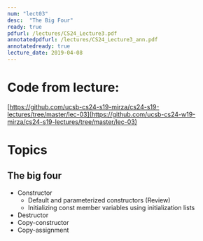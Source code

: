 ```yaml
---
num: "lect03"
desc:  "The Big Four"
ready: true
pdfurl: /lectures/CS24_Lecture3.pdf
annotatedpdfurl: /lectures/CS24_Lecture3_ann.pdf
annotatedready: true
lecture_date: 2019-04-08
---
```


# Code from lecture:

[https://github.com/ucsb-cs24-s19-mirza/cs24-s19-lectures/tree/master/lec-03](https://github.com/ucsb-cs24-w19-mirza/cs24-s19-lectures/tree/master/lec-03)

# Topics

## The big four
* Constructor 
 	- Default and parameterized constructors (Review)
	- Initializing const member variables using initialization lists
* Destructor
* Copy-constructor
* Copy-assignment




